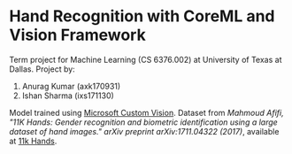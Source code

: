 #  Hand Recognition with CoreML and Vision Framework

Term project for Machine Learning (CS 6376.002) at University of Texas at Dallas. Project by:

1. Anurag Kumar (axk170931)
2. Ishan Sharma (ixs171130)

Model trained using [Microsoft Custom Vision](https://www.customvision.ai/). Dataset from 
*Mahmoud Afifi, "11K Hands: Gender recognition and biometric identification using a large dataset of hand images." arXiv preprint arXiv:1711.04322 (2017)*, available at [11k Hands](https://sites.google.com/view/11khands). 
